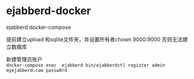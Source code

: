 # ejabberd-docker

ejabberd docker-compose

提前建立upload 和sqlite文件夹，并设置所有者chown 9000:9000 否则无法建立数据库


新建管理员账户  
`docker-compose exec  ejabberd bin/ejabberdctl register admin myejabberd.com passw0rd`
